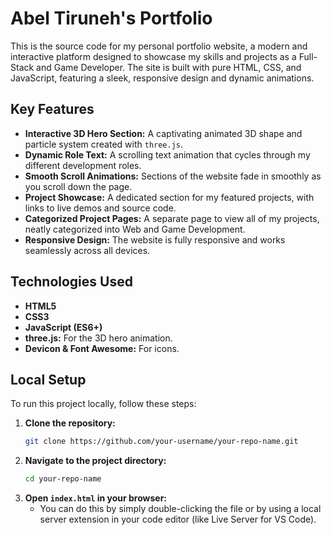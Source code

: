 # Abel Tiruneh's Portfolio

This is the source code for my personal portfolio website, a modern and interactive platform designed to showcase my skills and projects as a Full-Stack and Game Developer. The site is built with pure HTML, CSS, and JavaScript, featuring a sleek, responsive design and dynamic animations.

## Key Features

- **Interactive 3D Hero Section:** A captivating animated 3D shape and particle system created with `three.js`.
- **Dynamic Role Text:** A scrolling text animation that cycles through my different development roles.
- **Smooth Scroll Animations:** Sections of the website fade in smoothly as you scroll down the page.
- **Project Showcase:** A dedicated section for my featured projects, with links to live demos and source code.
- **Categorized Project Pages:** A separate page to view all of my projects, neatly categorized into Web and Game Development.
- **Responsive Design:** The website is fully responsive and works seamlessly across all devices.

## Technologies Used

- **HTML5**
- **CSS3**
- **JavaScript (ES6+)**
- **three.js:** For the 3D hero animation.
- **Devicon & Font Awesome:** For icons.

## Local Setup

To run this project locally, follow these steps:

1. **Clone the repository:**
   ```bash
   git clone https://github.com/your-username/your-repo-name.git
   ```
2. **Navigate to the project directory:**
   ```bash
   cd your-repo-name
   ```
3. **Open `index.html` in your browser:**
   - You can do this by simply double-clicking the file or by using a local server extension in your code editor (like Live Server for VS Code).